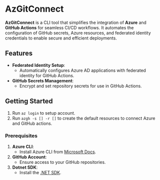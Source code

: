 # AzGitConnect

**AzGitConnect** is a CLI tool that simplifies the integration of **Azure** and **GitHub Actions** for seamless CI/CD workflows. It automates the configuration of GitHub secrets, Azure resources, and federated identity credentials to enable secure and efficient deployments.

## Features

- **Federated Identity Setup**:
  - Automatically configures Azure AD applications with federated identity for GitHub Actions.
- **GitHub Secrets Management**:
  - Encrypt and set repository secrets for use in GitHub Actions.

## Getting Started

1. Run `az login` to setup account.
1. Run `azgh -s [] -r []` to create the default resources to connect Azure and GitHub actions.

### Prerequisites

1. **Azure CLI**:
   - Install Azure CLI from [Microsoft Docs](https://learn.microsoft.com/en-us/cli/azure/install-azure-cli).
2. **GitHub Account**:
   - Ensure access to your GitHub repositories.
3. **Dotnet SDK**:
   - Install the [.NET SDK](https://dotnet.microsoft.com/download).
